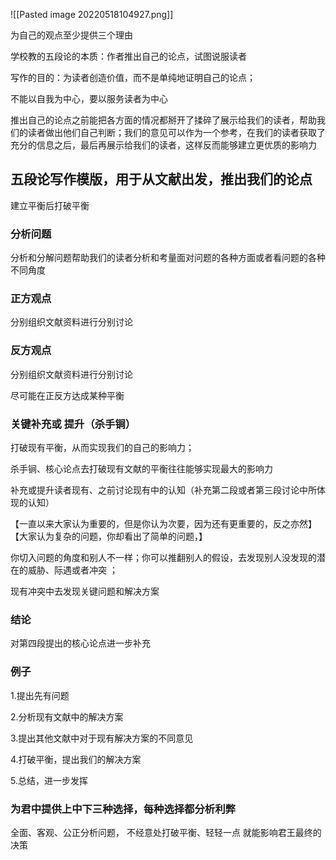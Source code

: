 ![[Pasted image 20220518104927.png]]

为自己的观点至少提供三个理由

学校教的五段论的本质：作者推出自己的论点，试图说服读者

写作的目的：为读者创造价值，而不是单纯地证明自己的论点；

不能以自我为中心，要以服务读者为中心

推出自己的论点之前能把各方面的情况都掰开了揉碎了展示给我们的读者，帮助我们的读者做出他们自己判断；我们的意见可以作为一个参考，在我们的读者获取了充分的信息之后，最后再展示给我们的读者，这样反而能够建立更优质的影响力


## 五段论写作模版，用于从文献出发，推出我们的论点

建立平衡后打破平衡

### 分析问题

分析和分解问题帮助我们的读者分析和考量面对问题的各种方面或者看问题的各种不同角度

### 正方观点

分别组织文献资料进行分别讨论

### 反方观点
分别组织文献资料进行分别讨论


尽可能在正反方达成某种平衡
### 关键补充或 提升（杀手锏）

打破现有平衡，从而实现我们的自己的影响力；

杀手锏、核心论点去打破现有文献的平衡往往能够实现最大的影响力
 
补充或提升读者现有、之前讨论现有中的认知（补充第二段或者第三段讨论中所体现的认知）

【一直以来大家认为重要的，但是你认为次要，因为还有更重要的，反之亦然】
【大家认为复杂的问题，你却看出了简单的问题，】

你切入问题的角度和别人不一样；你可以推翻别人的假设，去发现别人没发现的潜在的威胁、际遇或者冲突 ；

现有冲突中去发现关键问题和解决方案

### 结论

对第四段提出的核心论点进一步补充




### 例子
1.提出先有问题

2.分析现有文献中的解决方案

3.提出其他文献中对于现有解决方案的不同意见

4.打破平衡，提出我们的解决方案

5.总结，进一步发挥


### 为君中提供上中下三种选择，每种选择都分析利弊

全面、客观、公正分析问题， 不经意处打破平衡、轻轻一点 就能影响君王最终的决策


